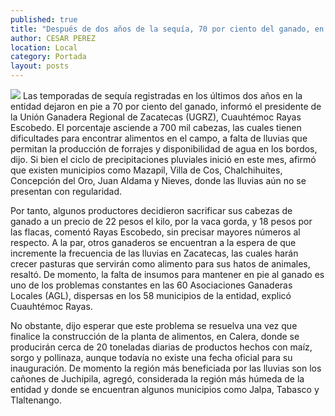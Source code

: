 ```yaml
---
published: true
title: "Después de dos años de la sequía, 70 por ciento del ganado, en pie, informa UGRZ"
author: CESAR PEREZ
location: Local
category: Portada
layout: posts
---
```


![](http://i.imgur.com/fBbMGR3m.jpg)
Las temporadas de sequía registradas en los últimos dos años en la entidad dejaron en pie a 70 por ciento del ganado, informó el presidente de la Unión Ganadera Regional de Zacatecas (UGRZ), Cuauhtémoc Rayas Escobedo. 
El porcentaje asciende a 700 mil cabezas, las cuales tienen dificultades para encontrar alimentos en el campo, a falta de lluvias que permitan la producción de forrajes y disponibilidad de agua en los bordos, dijo.
Si bien el ciclo de precipitaciones pluviales inició en este mes, afirmó que existen municipios como Mazapil, Villa de Cos, Chalchihuites, Concepción del Oro, Juan Aldama y Nieves, donde las lluvias aún no se presentan con regularidad.

Por tanto, algunos productores decidieron sacrificar sus cabezas de ganado a un precio de 22 pesos el kilo, por la vaca gorda, y 18 pesos por las flacas, comentó Rayas Escobedo, sin precisar mayores números al respecto.
A la par, otros ganaderos se encuentran a la espera de que incremente la frecuencia de las lluvias en Zacatecas, las cuales harán crecer pasturas que servirán como alimento para sus hatos de animales, resaltó.
De momento, la falta de insumos para mantener en pie al ganado es uno de los problemas constantes en las 60 Asociaciones Ganaderas Locales (AGL), dispersas en los 58 municipios de la entidad, explicó Cuauhtémoc Rayas.

No obstante, dijo esperar que este problema se resuelva una vez que finalice la construcción de la planta de alimentos, en Calera, donde se producirán cerca de 20 toneladas diarias de productos hechos con maíz, sorgo y pollinaza, aunque todavía no existe una fecha oficial para su inauguración.
De momento la región más beneficiada por las lluvias son los cañones de Juchipila, agregó, considerada la región más húmeda de la entidad y donde se encuentran algunos municipios como Jalpa, Tabasco y Tlaltenango.

